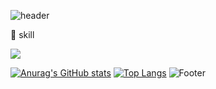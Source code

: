 ![header](https://capsule-render.vercel.app/api?type=waving&color=auto&height=240&section=header&text=naryoung&fontSize=50)

:hammer: skill

 <img src="https://img.shields.io/badge/Python-3178C6?style=flat-square&logo=Python&logoColor=white"/>
 
[![Anurag's GitHub stats](https://github-readme-stats.vercel.app/api?username=na-r0)](https://github.com/na-r0/github-readme-stats)
[![Top Langs](https://github-readme-stats.vercel.app/api/top-langs/?username=na-r0&layout=compact)](https://github.com/na-r0/github-readme-stats)
![Footer](https://capsule-render.vercel.app/api?type=waving&color=auto&height=200&section=footer)
